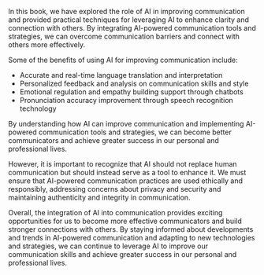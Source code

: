 
In this book, we have explored the role of AI in improving communication and provided practical techniques for leveraging AI to enhance clarity and connection with others. By integrating AI-powered communication tools and strategies, we can overcome communication barriers and connect with others more effectively.

Some of the benefits of using AI for improving communication include:

* Accurate and real-time language translation and interpretation
* Personalized feedback and analysis on communication skills and style
* Emotional regulation and empathy building support through chatbots
* Pronunciation accuracy improvement through speech recognition technology

By understanding how AI can improve communication and implementing AI-powered communication tools and strategies, we can become better communicators and achieve greater success in our personal and professional lives.

However, it is important to recognize that AI should not replace human communication but should instead serve as a tool to enhance it. We must ensure that AI-powered communication practices are used ethically and responsibly, addressing concerns about privacy and security and maintaining authenticity and integrity in communication.

Overall, the integration of AI into communication provides exciting opportunities for us to become more effective communicators and build stronger connections with others. By staying informed about developments and trends in AI-powered communication and adapting to new technologies and strategies, we can continue to leverage AI to improve our communication skills and achieve greater success in our personal and professional lives.
